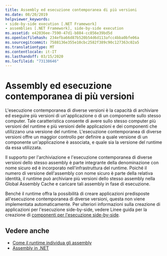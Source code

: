 ```yaml
---
title: Assembly ed esecuzione contemporanea di più versioni
ms.date: 08/20/2019
helpviewer_keywords:
- side-by-side execution [.NET Framework]
- assemblies [.NET Framework], side-by-side execution
ms.assetid: e42036ee-7590-47d1-b884-cc856e39bd5d
ms.openlocfilehash: 234efba66d87b520b54d6d113afcc4bba0bfe06a
ms.sourcegitcommit: 7588136e355e10cbc2582f389c90c127363c02a5
ms.translationtype: MT
ms.contentlocale: it-IT
ms.lasthandoff: 03/15/2020
ms.locfileid: "73138646"
---
```

# <a name="assemblies-and-side-by-side-execution"></a>Assembly ed esecuzione contemporanea di più versioni

L'esecuzione contemporanea di diverse versioni è la capacità di archiviare ed eseguire più versioni di un'applicazione o di un componente sullo stesso computer. Tale caratteristica consente di avere sullo stesso computer più versioni del runtime e più versioni delle applicazioni e dei componenti che utilizzano una versione del runtime. L'esecuzione contemporanea di diverse versioni offre un maggior controllo per definire a quale versione di un componente un'applicazione è associata, e quale sia la versione del runtime da essa utilizzata.  
  
Il supporto per l'archiviazione e l'esecuzione contemporanea di diverse versioni dello stesso assembly è parte integrante della denominazione con nome sicuro ed è incorporato nell'infrastruttura del runtime. Poiché il numero di versione dell'assembly con nome sicuro è parte della relativa identità, il runtime può archiviare più versioni dello stesso assembly nella Global Assembly Cache e caricare tali assembly in fase di esecuzione.  
  
Benché il runtime offra la possibilità di creare applicazioni predisposte all'esecuzione contemporanea di diverse versioni, questa non viene implementata automaticamente. Per ulteriori informazioni sulla creazione di applicazioni per l'esecuzione side-by-side, vedere Linee guida per la creazione di [componenti per l'esecuzione side-by-side](../../framework/deployment/guidelines-for-creating-components-for-side-by-side-execution.md).  
  
## <a name="see-also"></a>Vedere anche

- [Come il runtime individua gli assembly](../../framework/deployment/how-the-runtime-locates-assemblies.md)
- [Assembly in .NET](index.md)
